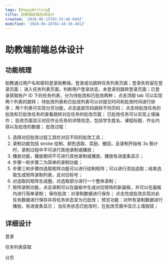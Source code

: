 ```yaml
---
tags: [HappyWriting]
title: 助教端前端总体设计
created: '2020-06-15T03:32:46.604Z'
modified: '2020-06-28T02:48:38.401Z'
---
```


# 助教端前端总体设计

## 功能梳理
助教通过用户名和密码登录助教端，登录成功跳转任务列表页面；登录失败留在登录页面；
进入任务列表页面，判断用户登录状态，未登录则跳转登录页面；已登录获取账户 ID 下的任务列表，分为待批改和已批改两种；
点击顶部 tab 可以实现两个列表的跳转；
待批改列表和已批改列表可以对提交时间和批改时间进行排序；
两个列表可实现分页功能，点击底部页码跳转不同页码；
点击待批改任务的批改和已批改任务的查看跳转对应任务的批改页面；
已批改任务可以实现上墙操作；
批改页面显示对应作业任务的详情信息，包括学生姓名、课程标题、作业内容以及批改的数据；
批改过程：
  1. 选择对应批改过程工具栏对应不同的批改工具；
  2. 录制功能包括 stroke 绘制、颜色选取、奖励、撤回，且录制开始有 3s 倒计时，录制过程中不可进行其他录制或播放；
  3. 播放功能，播放期间不可进行其他录制或播放，播放有进度条显示；
  4. 步骤一和步骤二为简单的录制功能；
  5. 步骤三和步骤四选取矩阵功能可以进行绘制矩阵；可以进行添加选取；结束选取生成矩阵录制列表，且对应标号；
  6. 对选取的矩阵生成圈，对选取部分进行一个整体录制；
  7. 矩阵录制功能，点击录制可以在画板中生成对应矩阵的新画板，并可以在画板内进行简单录制；
保存批改：对录制数据进行保存；
点击完成批改实现对此任务数据进行保存并将任务状态变为已批改；
预览功能：对所有录制数据进行播放，有进度条显示；
当任务状态已批改时，在批改页面中显示上墙按钮；

## 详细设计

登录

任务列表获取 

分页



